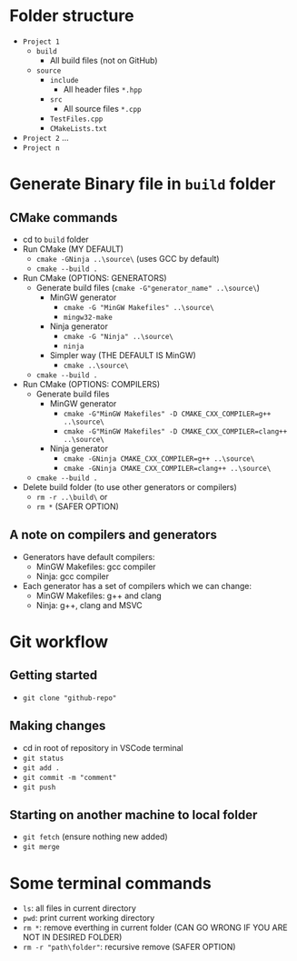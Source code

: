# Folder structure
- `Project 1`
    - `build`
        - All build files (not on GitHub)
    - `source`
        - `include`
            - All header files `*.hpp`
        - `src`
            - All source files `*.cpp`
        - `TestFiles.cpp`
        - `CMakeLists.txt`
- `Project 2`
...
- `Project n`

# Generate Binary file in `build` folder

## CMake commands
- cd to `build` folder
- Run CMake (MY DEFAULT)
    - `cmake -GNinja ..\source\` (uses GCC by default)
    - `cmake --build .`
- Run CMake (OPTIONS: GENERATORS)
    - Generate build files (`cmake -G"generator_name" ..\source\`)
        - MinGW generator
            - `cmake -G "MinGW Makefiles" ..\source\`
            - `mingw32-make`
        - Ninja generator
            - `cmake -G "Ninja" ..\source\`
            - `ninja`
        - Simpler way (THE DEFAULT IS MinGW)
            - `cmake ..\source\`
    - `cmake --build .`
- Run CMake (OPTIONS: COMPILERS)
    - Generate build files
        - MinGW generator
            - `cmake -G"MinGW Makefiles" -D CMAKE_CXX_COMPILER=g++ ..\source\`
		    - `cmake -G"MinGW Makefiles" -D CMAKE_CXX_COMPILER=clang++ ..\source\`
        - Ninja generator
            - `cmake -GNinja CMAKE_CXX_COMPILER=g++ ..\source\`
		    - `cmake -GNinja CMAKE_CXX_COMPILER=clang++ ..\source\`
    - `cmake --build .`
- Delete build folder (to use other generators or compilers)
    - `rm -r ..\build\` or 
    - `rm *` (SAFER OPTION)

## A note on compilers and generators
- Generators have default compilers:
	- MinGW Makefiles: gcc compiler
	- Ninja: gcc compiler
- Each generator has a set of compilers which we can change:
	- MinGW Makefiles: g++ and clang
	- Ninja: g++, clang and MSVC

# Git workflow

## Getting started
- `git clone "github-repo"`

## Making changes
- cd in root of repository in VSCode terminal
- `git status`
- `git add .`
- `git commit -m "comment"`
- `git push`

## Starting on another machine to local folder
- `git fetch` (ensure nothing new added)
- `git merge`

# Some terminal commands
- `ls`: all files in current directory
- `pwd`: print current working directory
- `rm *`: remove everthing in current folder (CAN GO WRONG IF YOU ARE NOT IN DESIRED FOLDER)
- `rm -r "path\folder"`: recursive remove (SAFER OPTION)